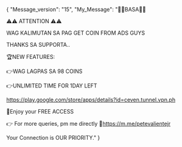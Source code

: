 {
    "Message_version": "15",
    "My_Message": "📌📌BASA📌📌

⚠️⚠️ ATTENTION ⚠️⚠️

WAG KALIMUTAN SA PAG GET COIN FROM ADS GUYS

THANKS SA SUPPORTA..

🏆NEW FEATURES:

👉WAG LAGPAS SA 98 COINS

👉UNLIMITED TIME FOR 1DAY LEFT

https://play.google.com/store/apps/details?id=ceven.tunnel.vpn.ph

💯Enjoy your FREE ACCESS

👉 For more queries, pm me directly
🔗https://m.me/petevalientejr

Your Connection is OUR PRIORITY."
}
